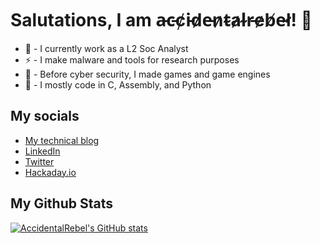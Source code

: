 # Salutations, I am a̵c̵c̸i̵d̷e̵n̷t̴a̷l̴r̵e̷b̸e̴l̸! 👋

* 🔭 - I currently work as a L2 Soc Analyst
* ⚡ - I make malware and tools for research purposes
* 🌱 - Before cyber security, I made games and game engines
* 💬 - I mostly code in C, Assembly, and Python

## My socials

* [My technical blog](https://www.accidentalrebel.com/)
* [LinkedIn](https://www.linkedin.com/in/juan-karlo-licudine/)
* [Twitter](https://twitter.com/accidentalrebel)
* [Hackaday.io](https://hackaday.io/projects/hacker/390192)

## My Github Stats

[![AccidentalRebel's GitHub stats](https://github-readme-stats.vercel.app/api?username=accidentalrebel&count_private=true)](https://github.com/anuraghazra/github-readme-stats)
